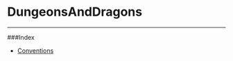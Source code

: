 # DungeonsAndDragons
***
###Index
- [Conventions](https://github.com/prasadamsaiteja/DungeonsAndDragons/wiki/Conventions)
